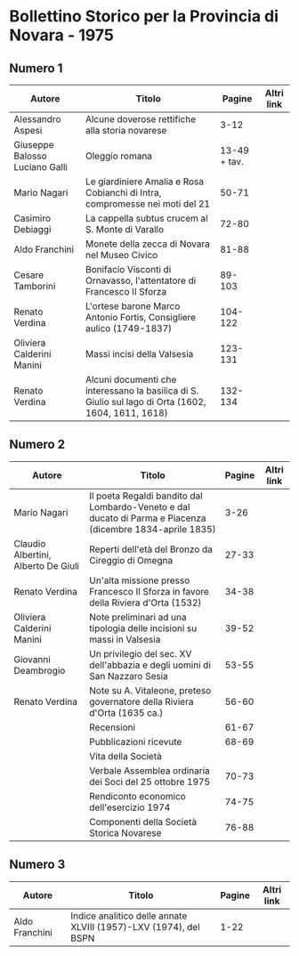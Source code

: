 # Bollettino Storico per la Provincia di Novara - 1975

## Numero 1

| Autore                         | Titolo                                                                                              | Pagine       | Altri link |
|--------------------------------|-----------------------------------------------------------------------------------------------------|--------------|------------|
| Alessandro Aspesi              | Alcune doverose rettifiche alla storia novarese                                                     | 3-12         |            |
| Giuseppe Balosso Luciano Galli | Oleggio romana                                                                                      | 13-49 + tav. |            |
| Mario Nagari                   | Le giardiniere Amalia e Rosa Cobianchi di Intra, compromesse nei moti del 21                        | 50-71        |            |
| Casimiro Debiaggi              | La cappella subtus crucem al S. Monte di Varallo                                                    | 72-80        |            |
| Aldo Franchini                 | Monete della zecca di Novara nel Museo Civico                                                       | 81-88        |            |
| Cesare Tamborini               | Bonifacio Visconti di Ornavasso, l'attentatore di Francesco II Sforza                               | 89-103       |            |
| Renato Verdina                 | L'ortese barone Marco Antonio Fortis, Consigliere aulico (1749-1837)                                | 104-122      |            |
| Oliviera Calderini Manini      | Massi incisi della Valsesia                                                                         | 123-131      |            |
| Renato Verdina                 | Alcuni documenti che interessano la basilica di S. Giulio sul lago di Orta (1602, 1604, 1611, 1618) | 132-134      |            |

## Numero 2

| Autore                              | Titolo                                                                                                    | Pagine | Altri link |
|-------------------------------------|-----------------------------------------------------------------------------------------------------------|--------|------------|
| Mario Nagari                        | Il poeta Regaldi bandito dal Lombardo-Veneto e dal ducato di Parma e Piacenza (dicembre 1834-aprile 1835) | 3-26   |            |
| Claudio Albertini, Alberto De Giuli | Reperti dell'età del Bronzo da Cireggio di Omegna                                                         | 27-33  |            |
| Renato Verdina                      | Un'alta missione presso Francesco II Sforza in favore della Riviera d'Orta (1532)                         | 34-38  |            |
| Oliviera Calderini Manini           | Note preliminari ad una tipologia delle incisioni su massi in Valsesia                                    | 39-52  |            |
| Giovanni Deambrogio                 | Un privilegio del sec. XV dell'abbazia e degli uomini di San Nazzaro Sesia                                | 53-55  |            |
| Renato Verdina                      | Note su A. Vitaleone, preteso governatore della Riviera d'Orta (1635 ca.)                                 | 56-60  |            |
|                                     | Recensioni                                                                                                | 61-67  |            |
|                                     | Pubblicazioni ricevute                                                                                    | 68-69  |            |
|                                     | Vita della Società                                                                                        |        |            |
|                                     | Verbale Assemblea ordinaria dei Soci del 25 ottobre 1975                                                  | 70-73  |            |
|                                     | Rendiconto economico dell'esercizio 1974                                                                  | 74-75  |            |
|                                     | Componenti della Società Storica Novarese                                                                 | 76-88  |            |

## Numero 3

| Autore         | Titolo                                                           | Pagine | Altri link |
|----------------|------------------------------------------------------------------|--------|------------|
| Aldo Franchini | Indice analitico delle annate XLVIII (1957)-LXV (1974), del BSPN | 1-22   |            |
